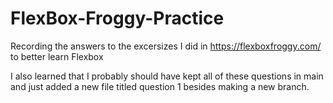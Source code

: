 # FlexBox-Froggy-Practice
Recording the answers to the excersizes I did in https://flexboxfroggy.com/ to better learn Flexbox

I also learned that I probably should have kept all of these questions in main and just added a new file titled question 1 besides making a new branch. 
